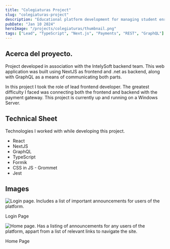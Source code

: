 ```yaml
---
title: "Colegiaturas Project"
slug: "colegiaturas-project"
description: "Educational platform development for managing student enrollments"
pubDate: "Jan 10 2024"
heroImage: "/projects/colegiaturas/thumbnail.png"
tags: ["Lead", "TypeScript", "Next.js", "Payments", "REST", "GraphQL"]
---
```


## Acerca del proyecto.

Project developed in association with the IntelySoft backend team. This web application was built using NextJS as frontend and .net as backend, along with GraphQL as a means of communicating both parts.

In this project I took the role of lead frontend developer. The greatest difficulty I faced was connecting both the frontend and backend with the payment gateway. This project is currently up and running on a Windows Server.

## Technical Sheet

Technologies I worked with while developing this project.

- React
- NextJS
- GraphQL
- TypeScript
- Formik
- CSS in JS - Grommet
- Jest

## Images

![Login page. Includes a list of important announcements for users of the platform.](/projects/colegiaturas/login.png)

Login Page

![Home page. Has a listing of announcements for any users of the platform, appart from a list of relevant links to navigate the site.](/projects/colegiaturas/home.png)

Home Page
